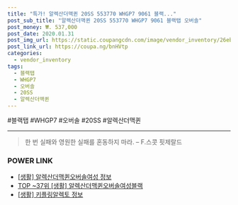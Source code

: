 ```yaml
--- 
title: "특가! 알렉산더맥퀸 20SS 553770 WHGP7 9061 블랙..." 
post_sub_title: "알렉산더맥퀸 20SS 553770 WHGP7 9061 블랙탭 오버솔" 
post_money: ₩. 537,000 
post_date: 2020.01.31 
post_img_url: https://static.coupangcdn.com/image/vendor_inventory/26eb/5b2911d6bb2f9073519fc07b8f3e46e23047b30c9db837ee97e046ce72c6.jpg 
post_link_url: https://coupa.ng/bnHVtp 
categories: 
  - vendor_inventory 
tags: 
  - 블랙탭 
  - WHGP7 
  - 오버솔 
  - 20SS 
  - 알렉산더맥퀸 
--- 
```

  #블랙탭 #WHGP7 #오버솔 #20SS #알렉산더맥퀸 
<hr> 

> 한 번 실패와 영원한 실패를 혼동하지 마라. – F.스콧 핏제랄드 


### POWER LINK

* <a href="https://blog.naver.com/santokki14/221769461969" target="_blank"> [생활] 알렉산더맥퀸오버솔여성 정보 </a>
* <a href="https://blog.naver.com/an0733/221790853755" target="_blank"> TOP ~37위 [생활] 알렉산더맥퀸오버솔여성블랙</a>
* <a href="https://blog.naver.com/sakai111/221765767606" target="_blank"> [생활] 키플링알렉토 정보 </a>
